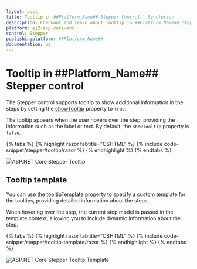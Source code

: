 ```yaml
---
layout: post
title: Tooltip in ##Platform_Name## Stepper Control | Syncfusion
description: Checkout and learn about Tooltip in ##Platform_Name## Stepper control of Syncfusion Essential JS 2 and more.
platform: ej2-asp-core-mvc
control: Stepper
publishingplatform: ##Platform_Name##
documentation: ug
---
```


# Tooltip in ##Platform_Name## Stepper control

The Stepper control supports tooltip to show additional information in the steps by setting the [showTooltip](https://help.syncfusion.com/cr/aspnetcore-js2/Syncfusion.EJ2.Navigations.Stepper.html#Syncfusion_EJ2_Navigations_Stepper_ShowTooltip) property to `true`.

The tooltip appears when the user hovers over the step, providing the information such as the label or text. By default, the `showTooltip` property is `false`.

{% tabs %}
{% highlight razor tabtitle="CSHTML" %}
{% include code-snippet/stepper/tooltip/razor %}
{% endhighlight %}
{% endtabs %}

![ASP.NET Core Stepper Tooltip](images/stepper-tooltip.jpg)

## Tooltip template

You can use the [tooltipTemplate](https://help.syncfusion.com/cr/aspnetcore-js2/Syncfusion.EJ2.Navigations.Stepper.html#Syncfusion_EJ2_Navigations_Stepper_TooltipTemplate) property to specify a custom template for the tooltips, providing detailed information about the steps.

When hovering over the step, the current step model is passed in the template context, allowing you to include dynamic information about the step.

{% tabs %}
{% highlight razor tabtitle="CSHTML" %}
{% include code-snippet/stepper/tooltip-template/razor %}
{% endhighlight %}
{% endtabs %}

![ASP.NET Core Stepper Tooltip Template](images/stepper-tooltip-template.jpg)
